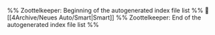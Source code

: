%% Zoottelkeeper: Beginning of the autogenerated index file list  %%
📄 [[4Archive/Neues Auto/Smart|Smart]]
%% Zoottelkeeper: End of the autogenerated index file list  %%
